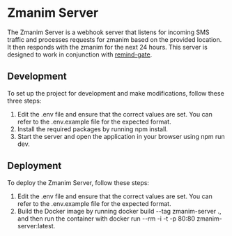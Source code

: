 # Zmanim Server

The Zmanim Server is a webhook server that listens for incoming SMS traffic and processes requests for zmanim based on the provided location. It then responds with the zmanim for the next 24 hours. This server is designed to work in conjunction with [remind-gate](https://github.com/dickermoshe/remind-gate).

## Development

To set up the project for development and make modifications, follow these three steps:

1. Edit the .env file and ensure that the correct values are set. You can refer to the .env.example file for the expected format.
1. Install the required packages by running npm install.
1. Start the server and open the application in your browser using npm run dev.

## Deployment

To deploy the Zmanim Server, follow these steps:

1. Edit the .env file and ensure that the correct values are set. You can refer to the .env.example file for the expected format.
1. Build the Docker image by running docker build --tag zmanim-server ., and then run the container with docker run --rm -i -t -p 80:80 zmanim-server:latest.
